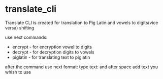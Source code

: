 # translate_cli

Translate CLI is created for translation to Pig Latin and vowels to digits(vice versa) shifting

use next commands:
- encrypt - for encryption vowel to digits
- decrypt - for decryption digits to vowels
- piglatin - for translating text to piglatin

after the command use next format:
type text: and after space add text you whish to use